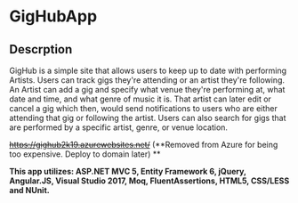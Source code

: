 # GigHubApp

## Descrption 
GigHub is a simple site that allows users to keep up to date with performing Artists. Users can track gigs they're attending or an artist they're following. An Artist can add a gig and specify what venue they're performing at, what date and time, and what genre of music it is. That artist can later edit or cancel a gig which then, would send notifications to users who are either attending that gig or following the artist. Users can also search for gigs that are performed by a specific artist, genre, or venue location.

~~https://gighub2k19.azurewebsites.net/~~ (**Removed from Azure for being too expensive. Deploy to domain later) **

**This app utilizes: ASP.NET MVC 5, Entity Framework 6, jQuery, Angular.JS, Visual Studio 2017, Moq, FluentAssertions, HTML5, CSS/LESS and NUnit.**
